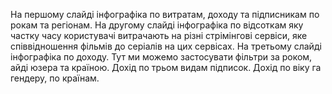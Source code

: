 На першому слайді інфографіка по витратам, доходу та підписникам по рокам та регіонам. 
На другому слайді інфографіка по відсоткам яку частку часу користувачі витрачають на різні стрімінгові сервіси, яке співвідношення фільмів до серіалів на цих сервісах.
На третьому слайді інфографіка по доходу. Тут ми можемо застосувати фільтри за роком, айді юзера та країною. Дохід по трьом видам підписок. Дохід по віку га гендеру, по країнам.
